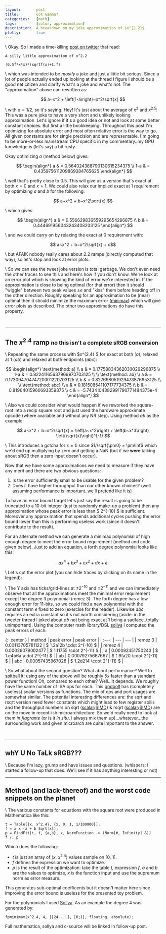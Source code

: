 ```yaml
---
layout:       post
title:        Got Gamma?
categories:   [math]
tags:         [color, approximation]
description:  A breakdown on my joke approximation of $x^{2.2}$
plotly:       true
---
```


\\
Okay. So I made a time-killing [post on twitter](https://twitter.com/marc_b_reynolds/status/1200890797295644672?s=20) that read: 

    A silly little approximation of x^2.2
	
    (0.5f*x*x)*(sqrtf(x)+1.f)


\\
which was intended to be *mostly* a joke and just a little bit serious. Since a lot of people actually ended up looking at the thread I figure I should be a good net citizen and clarify what's a joke and what's not. The "approximation" above can rewritten as:

$$ a~x^2 + \left(1-a\right)~x^2\sqrt{x} $$

\\
with $a=1/2$, so it's saying: Hey! It's just about the average of $x^2$ and $x^{2.5}$! This was a pure joke to have a very short and unlikely looking approximation. Let's ignore if it's a good idea or not and look at some better constant choices. But first a little bookkeeping. Throughout this post I'm optimizing for absolute error and most often relative error is the way to go. All given constants are for single precision and are representable. I'm going to be more-or-less mainstream CPU specific in my commentary..my GPU knowledge is (let's say) a bit rusty.

Okay optimizing $a$ (method below) gives:

$$ 
\begin{align*}
a   & = 0.564024388790130615234375 \\
1-a & = 0.435975611209869384765625
\end{align*}
$$

\\
well that's pretty close to $0.5$. This will give us a version that's exact at both $x=0$ and $x=1$. We could also relax our implied exact at $1$ requirement by optimizing $a$ and $b$ for the following:

$$ a~x^2 + b~x^2\sqrt{x} $$

\\
which gives:

$$ 
\begin{align*}
a & = 0.556629836559295654296875 \\
b & = 0.444691956043243408203125
\end{align*}
$$

\\
and we could carry on by relaxing the exact at $0$ requirement with:

$$ a~x^2 + b~x^2\sqrt{x} + c$$

\\
but AFAIK nobody really cares about 2.2 ramps (directly computed that way), so let's stop and look at error plots:


<div id="orig" style="width:100%"></div>

\\
So we can see the tweet joke version is total garbage. We don't even need the other traces to see this and here's how if you don't know. We're look at an error plot which is showing the kind of error we're interested in. If the approximation is close to being optimal (for that error) then it should "wiggle" between two peak values $\pm e$ and "kiss" them before heading off in the other direction. Roughly speaking for an approximation to be (near) optimal then it should minimize the maximum error ([minimax](https://en.wikipedia.org/wiki/Minimax_approximation_algorithm)) which will give error plots as described. The other two approximations do have this property.

<br>

------

The $x^{2.4}$ ramp <small>no this isn't a complete **sRGB** conversion</small>
------

\\
Repeating the same process with $x^{2.4} $ for exact at both $(a)$, relaxed at 1 $(ab)$ and relaxed at both endpoints $(abc)$:

$$ 
\begin{align*}
\text{method: a} \\ 
a   & = 0.17758834362030029296875 \\
1-a & = 0.82241165637969970703125 \\
\\
\text{method: ab} \\ 
a & = 0.17309470474720001220703125 \\
b & = 0.827698051929473876953125   \\
\\
\text{method: abc} \\ 
a & = 0.181508541107177734375 \\
b & = 0.81964015960693359375 \\
c & = -5.7434104382991790771484375e-4
\end{align*}
$$

\\
Also we could consider what would happen if we reworked the square-root into a recip square root and just used the hardware approximate opcode (where available and without any NR step). Using method $ab$ as the example:

$$ a~x^2 + b~x^2\sqrt{x}  = \left(a~x^2\right) + \left(b~x^3\right) \left(\sqrt{x}\right)^{-1} $$

\\
This introduces a gotcha for $x=0$ since $1/\sqrt{\pm0} = \pm\inf$ which we'd end up multiplying by zero and getting a $\text{NaN}$ (but if we **were** talking about sRGB then a zero input doesn't occur).

Now that we have some approximations we need to measure if they have any merit and there are two obvious questions:

1. Is the error sufficiently small to be usable for the given problem?
2. Does it have higher throughput than our other known choices? (well assuming performance is important..we'll pretend like it is)

To have an error bound target let's just say the result is going to be truncated to a 10-bit integer (just to randomly make-up a problem) then any approximation whose peak error is less than $ 2^{-10} $ is sufficient. Moreover any approximation that spends additional cycles pushing the error bound lower than this is performing useless work (since it doesn't contribute to the result). 

For an alternate method we can generate a minimax polynomial of high enough degree to meet the error bound requirement (method and code given below).  Just to add an equation, a forth degree polynomial looks like this:

$$
a x^4 + b x^3 + c x^2 +d x + e
$$

\\
Let's cut the error plot (you can hide traces by clicking on its name in the legend):

<div id="fig1" style="width:100%"></div>

\\
The Y axis has ticks/grid-lines at $\pm2^{-10}$ and $\pm2^{-11}$ and we can immediately observe that all the approximations meet the minimal error requirement except the degree 3 polynomial (remez 3). The forth degree has a low enough error for 11-bits, so we could find a new polynomial with the constant term $e$ fixed to zero (exercise for the reader). Likewise $abc$ requires an extra constant so it's not worth considering (aside: in the tweeter thread I joked about $ab$ not being exact at 1 being a sadface..totally unimportant).  Using the computer math library/DSL [sollya](http://sollya.gforge.inria.fr/) I computed the peak errors of each:


{: .center }
| method    | peak error        | peak error |
| :---:     |  ---              | --- |
| remez 3   |  0.00113705781122 | $ 1.2a12b \cdot 2^{-10} $ |
| remez 4   |  0.00026079002477 | $ 1.11755 \cdot 2^{-11} $ |
| a         |  0.00092451750243 | $ 1.e4b6a \cdot 2^{-11} $ |
| ab        |  0.00079275667667 | $ 1.9fa20 \cdot 2^{-11} $ |
| abc       |  0.00057435967028 | $ 1.2d214 \cdot 2^{-11} $ |

\\
So what about the second question? What about performance? Well to spitball it: using any of the above will be roughly $5x$ faster than a standard power function! Oh, compared to each other? Well...it depends. We roughly have the same number of ISA ops for each. This [godbolt](https://gcc.godbolt.org/z/PEy3s-) has (completely useless) scalar versions as functions. The mix of ops and port usages are somewhat similar. The potential interesting differences are: the sqrt and rsqrt version need fewer constants which might lead to few register spills and the throughput numbers on sqrt ([scalar](https://uops.info/html-instr/VSQRTSS_XMM_XMM_XMM.html)/[SIMD](https://uops.info/html-instr/VSQRTPS_XMM_XMM.html)) & rsqrt ([scalar](https://uops.info/html-instr/VRSQRTSS_XMM_XMM_XMM.html)/[SIMD](https://uops.info/html-instr/VRSQRTPS_XMM_XMM.html)) are on the move in recent-ish microarchitecture. So we'd really need to look at them *in flagrante* (or is it *in situ*, I always mix them up)...whatever...the surrounding work and given microarch are quite important to the answer. 


<br>

------

whY U No TaLk sRGB???
------

\\
Because I'm lazy, grump and have issues and questions. (whispers: I started a follow-up that does. We'll see if it has anything interesting or not)


------

Method (and lack-thereof) and the worst code snippets on the planet
------

\\
The various constants for equations with the square root were produced in Mathematica like this:

    t = Table[{x, x^2.4}, {x, 0, 1, 1/100000}];
    f = x x (a + b Sqrt[x]);
    p = FindFit[t, f, {a,b}, x, NormFunction -> (Norm[#, Infinity] &)]
    f /. p

Which does the following:

* $t$ is just an array of $\left(x,~x^2.4\right)$ values sample on $\left[0,~1\right]$.
* $f$ defines the expression we want to optimize. 
* $p$ is the result of the optimization: take the table $t$, expression $f$, $a$ and $b$ are the values to optimize, $x$ is the function input and use the supremum norm as error measure.

This generates sub-optimal coefficents but it doesn't matter here since improving the error bound is useless for the presented toy problem.

For the polynomials I used [Sollya](http://sollya.gforge.inria.fr/). As an example the degree 4 was generated by:

    fpminimax(x^2.4, 4, [|24...|], [0;1], floating, absolute);
	
Full mathematica, sollya and c-source will be linked in follow-up post.

<br>

<script>

const orig = {
x:[2.5e-7, 0.00375729, 0.00751434, 0.0112714, 0.0150284, 0.0187855, 0.0225425, 0.0300566, 0.0338137, 0.0375707, 0.0450848, 0.0488418, 0.0525989, 0.060113, 0.06387, 0.0676271, 0.0713841, 0.0751411, 0.0788982, 0.0826552, 0.0864123, 0.0901693, 0.0939264, 0.0976834, 0.10144, 0.105197, 0.108955, 0.112712, 0.116469, 0.120226, 0.123983, 0.12774, 0.131497, 0.135254, 0.139011, 0.142768, 0.146525, 0.150282, 0.154039, 0.157796, 0.161553, 0.16531, 0.169067, 0.172824, 0.180338, 0.184095, 0.187852, 0.195367, 0.199124, 0.202881, 0.210395, 0.214152, 0.217909, 0.225423, 0.240451, 0.244524, 0.248597, 0.256743, 0.273036, 0.30562, 0.309693, 0.313766, 0.321912, 0.338205, 0.370789, 0.374862, 0.378935, 0.387082, 0.403374, 0.435958, 0.501127, 0.504931, 0.508734, 0.51634, 0.531553, 0.535356, 0.539159, 0.546765, 0.561978, 0.565781, 0.569584, 0.57719, 0.592403, 0.596206, 0.600009, 0.607616, 0.622828, 0.626631, 0.630435, 0.638041, 0.641844, 0.645647, 0.653253, 0.657057, 0.66086, 0.664663, 0.668466, 0.672269, 0.676072, 0.679875, 0.683679, 0.687482, 0.691285, 0.695088, 0.698891, 0.702694, 0.706498, 0.710301, 0.714104, 0.717907, 0.72171, 0.725513, 0.729316, 0.73312, 0.736923, 0.740726, 0.744529, 0.748521, 0.752513, 0.756504, 0.760496, 0.764488, 0.768479, 0.776463, 0.780455, 0.784446, 0.79243, 0.796422, 0.800413, 0.808397, 0.812388, 0.81638, 0.824364, 0.828355, 0.832347, 0.840331, 0.844322, 0.848314, 0.856297, 0.872264, 0.876256, 0.880248, 0.888231, 0.904198, 0.90819, 0.912182, 0.920165, 0.936132, 0.940124, 0.944116, 0.952099, 0.968066, 0.972058, 0.976049, 0.984033, 0.988025, 0.992016, 0.996008, 1.],
y:[-2.8277e-14, -2.87041e-6, -9.44952e-6, -0.0000184636, -0.0000292245, -0.0000412601, -0.0000542154, -0.0000818144, -0.0000960373, -0.000110316, -0.000138497, -0.000152171, -0.000165437, -0.000190422, -0.000202, -0.000212886, -0.000223028, -0.000232377, -0.000240891, -0.000248531, -0.000255262, -0.000261053, -0.000265877, -0.000269708, -0.000272524, -0.000274305, -0.000275034, -0.000274695, -0.000273276, -0.000270764, -0.00026715, -0.000262425, -0.000256582, -0.000249616, -0.000241524, -0.000232301, -0.000221945, -0.000210457, -0.000197837, -0.000184085, -0.000169203, -0.000153195, -0.000136065, -0.000117816, -0.0000779841, -0.0000564141, -0.0000337505, 0.0000148258, 0.0000407214, 0.0000676763, 0.000124724, 0.000154797, 0.000185886, 0.000251071, 0.000393114, 0.000434208, 0.000476375, 0.000563858, 0.000750883, 0.00116863, 0.00122453, 0.00128117, 0.0013966, 0.00163537, 0.0021392, 0.00220416, 0.00226948, 0.00240111, 0.00266753, 0.00320729, 0.00426693, 0.00432618, 0.004385, 0.00450126, 0.00472767, 0.00478287, 0.00483745, 0.00494471, 0.00515094, 0.00520064, 0.00524955, 0.0053449, 0.00552515, 0.00556789, 0.00560966, 0.0056902, 0.00583861, 0.00587294, 0.00590612, 0.00596891, 0.00599848, 0.00602681, 0.00607963, 0.00610407, 0.00612718, 0.00614893, 0.00616929, 0.00618825, 0.00620577, 0.00622184, 0.00623643, 0.00624953, 0.0062611, 0.00627113, 0.00627958, 0.00628645, 0.0062917, 0.00629532, 0.00629727, 0.00629754, 0.0062961, 0.00629294, 0.00628802, 0.00628132, 0.00627283, 0.00626251, 0.00625035, 0.00623558, 0.00621873, 0.00619976, 0.00617866, 0.00615539, 0.00612993, 0.00607234, 0.00604015, 0.00600567, 0.00592971, 0.00588817, 0.00584424, 0.00574905, 0.00569775, 0.00564394, 0.00552869, 0.00546719, 0.00540308, 0.00526691, 0.00519479, 0.00511996, 0.00496202, 0.00461235, 0.00451773, 0.00442018, 0.00421618, 0.00377184, 0.00365303, 0.00353108, 0.00327765, 0.00273191, 0.00258723, 0.00243919, 0.00213296, 0.0014791, 0.00130687, 0.00113107, 0.00076868, 0.000582038, 0.000391731, 0.000197731, 1.25e-8],
mode: 'lines',
name: 'orig tweet'
};

const a22 = {
x:[2.5e-7, 0.00375729, 0.00751434, 0.0112714, 0.0150284, 0.0187855, 0.0225425, 0.0262996, 0.0300566, 0.0338137, 0.0375707, 0.0450848, 0.060113, 0.06387, 0.0676271, 0.0751411, 0.0901693, 0.120226, 0.123983, 0.12774, 0.135254, 0.150282, 0.154039, 0.157796, 0.16531, 0.180338, 0.184095, 0.187852, 0.195367, 0.199124, 0.202881, 0.210395, 0.214152, 0.217909, 0.221666, 0.225423, 0.22918, 0.232937, 0.236694, 0.240451, 0.244524, 0.248597, 0.25267, 0.256743, 0.260816, 0.26489, 0.268963, 0.273036, 0.277109, 0.281182, 0.285255, 0.289328, 0.293401, 0.297474, 0.301547, 0.30562, 0.309693, 0.313766, 0.317839, 0.321912, 0.325986, 0.330059, 0.338205, 0.342278, 0.346351, 0.354497, 0.35857, 0.362643, 0.370789, 0.374862, 0.378935, 0.387082, 0.403374, 0.407447, 0.41152, 0.419666, 0.435958, 0.440031, 0.444104, 0.452251, 0.468543, 0.501127, 0.504931, 0.508734, 0.51634, 0.531553, 0.561978, 0.565781, 0.569584, 0.57719, 0.592403, 0.622828, 0.626631, 0.630435, 0.638041, 0.653253, 0.657057, 0.66086, 0.668466, 0.683679, 0.687482, 0.691285, 0.698891, 0.702694, 0.706498, 0.714104, 0.717907, 0.72171, 0.729316, 0.73312, 0.736923, 0.744529, 0.748521, 0.752513, 0.756504, 0.760496, 0.764488, 0.768479, 0.772471, 0.776463, 0.780455, 0.784446, 0.788438, 0.79243, 0.796422, 0.800413, 0.804405, 0.808397, 0.812388, 0.81638, 0.820372, 0.824364, 0.828355, 0.832347, 0.836339, 0.840331, 0.844322, 0.848314, 0.852306, 0.856297, 0.860289, 0.864281, 0.872264, 0.876256, 0.880248, 0.888231, 0.892223, 0.896215, 0.904198, 0.90819, 0.912182, 0.920165, 0.924157, 0.928149, 0.936132, 0.940124, 0.944116, 0.952099, 0.956091, 0.960082, 0.968066, 0.972058, 0.976049, 0.984033, 0.988025, 0.992016, 0.996008, 1.],
y:[-3.22765e-14, -3.71886e-6, -0.0000127513, -0.0000257339, -0.000041912, -0.0000607572, -0.0000818655, -0.000104912, -0.000129626, -0.000155779, -0.000183172, -0.000241003, -0.000365054, -0.000397172, -0.00042955, -0.000494779, -0.000625292, -0.000875309, -0.000904778, -0.000933751, -0.000990109, -0.00109588, -0.00112077, -0.001145, -0.00119145, -0.00127595, -0.00129527, -0.00131384, -0.00134875, -0.00136506, -0.00138061, -0.00140941, -0.00142264, -0.0014351, -0.00144678, -0.00145767, -0.00146778, -0.00147711, -0.00148566, -0.00149342, -0.00150095, -0.00150756, -0.00151325, -0.00151802, -0.00152189, -0.00152485, -0.0015269, -0.00152805, -0.00152831, -0.00152767, -0.00152615, -0.00152375, -0.00152048, -0.00151635, -0.00151135, -0.0015055, -0.00149881, -0.00149128, -0.00148292, -0.00147374, -0.00146376, -0.00145297, -0.00142902, -0.00141589, -0.00140199, -0.00137195, -0.00135583, -0.00133899, -0.00130319, -0.00128426, -0.00126466, -0.00122349, -0.00113361, -0.00110965, -0.00108511, -0.00103439, -0.000926678, -0.00089853, -0.000869922, -0.000811387, -0.000689447, -0.000429496, -0.000398039, -0.000366395, -0.000302595, -0.000173326, 0.0000888711, 0.000121722, 0.000154543, 0.000220042, 0.000350069, 0.000603049, 0.000633728, 0.000664148, 0.000724157, 0.000840431, 0.000868634, 0.000896461, 0.000950929, 0.0010547, 0.00107948, 0.00110376, 0.00115078, 0.00117349, 0.00119564, 0.00123822, 0.00125861, 0.00127839, 0.00131604, 0.00133387, 0.00135103, 0.00138326, 0.00139902, 0.00141397, 0.00142809, 0.00144135, 0.00145375, 0.00146526, 0.00147587, 0.00148556, 0.00149431, 0.0015021, 0.00150892, 0.00151474, 0.00151955, 0.00152333, 0.00152607, 0.00152774, 0.00152833, 0.00152782, 0.00152619, 0.00152342, 0.00151949, 0.0015144, 0.00150811, 0.00150061, 0.00149189, 0.00148192, 0.00147068, 0.00145817, 0.00144435, 0.00142922, 0.00139492, 0.00137573, 0.00135514, 0.00130971, 0.00128484, 0.00125851, 0.00120137, 0.00117054, 0.00113816, 0.00106873, 0.00103164, 0.000992936, 0.000910623, 0.000866979, 0.00082165, 0.00072587, 0.000675381, 0.000623136, 0.0005133, 0.000455673, 0.000396216, 0.000271737, 0.000206678, 0.000139715, 0.0000708303, 4.49695e-9],
mode: 'lines',
name: 'a'
};

const ab22 = {
x:[2.5e-7, 0.00375729, 0.00751434, 0.0112714, 0.0150284, 0.0187855, 0.0225425, 0.0300566, 0.0338137, 0.0375707, 0.0450848, 0.060113, 0.06387, 0.0676271, 0.0751411, 0.0901693, 0.120226, 0.123983, 0.12774, 0.135254, 0.139011, 0.142768, 0.150282, 0.154039, 0.157796, 0.16531, 0.169067, 0.172824, 0.180338, 0.184095, 0.187852, 0.19161, 0.195367, 0.199124, 0.202881, 0.210395, 0.214152, 0.217909, 0.221666, 0.225423, 0.22918, 0.232937, 0.236694, 0.240451, 0.244524, 0.248597, 0.25267, 0.256743, 0.260816, 0.26489, 0.268963, 0.273036, 0.277109, 0.281182, 0.285255, 0.289328, 0.293401, 0.297474, 0.301547, 0.30562, 0.309693, 0.313766, 0.321912, 0.325986, 0.330059, 0.338205, 0.342278, 0.346351, 0.354497, 0.370789, 0.374862, 0.378935, 0.387082, 0.403374, 0.435958, 0.440031, 0.444104, 0.452251, 0.468543, 0.501127, 0.504931, 0.508734, 0.51634, 0.531553, 0.561978, 0.565781, 0.569584, 0.57719, 0.592403, 0.622828, 0.626631, 0.630435, 0.638041, 0.653253, 0.657057, 0.66086, 0.668466, 0.683679, 0.687482, 0.691285, 0.698891, 0.702694, 0.706498, 0.714104, 0.717907, 0.72171, 0.725513, 0.729316, 0.73312, 0.736923, 0.740726, 0.744529, 0.748521, 0.752513, 0.756504, 0.760496, 0.764488, 0.768479, 0.772471, 0.776463, 0.780455, 0.784446, 0.788438, 0.79243, 0.796422, 0.800413, 0.804405, 0.808397, 0.812388, 0.81638, 0.820372, 0.824364, 0.828355, 0.832347, 0.840331, 0.844322, 0.848314, 0.856297, 0.860289, 0.864281, 0.872264, 0.876256, 0.880248, 0.888231, 0.892223, 0.896215, 0.904198, 0.90819, 0.912182, 0.920165, 0.936132, 0.940124, 0.944116, 0.952099, 0.968066, 0.972058, 0.976049, 0.984033, 0.988025, 0.992016, 0.996008, 1.],
y:[-3.18147e-14, -3.62201e-6, -0.0000123764, -0.0000249121, -0.0000404832, -0.0000585693, -0.0000787729, -0.000124311, -0.000149157, -0.000175119, -0.000229734, -0.000346056, -0.000375994, -0.000406099, -0.000466518, -0.000586451, -0.000812112, -0.00083829, -0.000863925, -0.000913478, -0.000937357, -0.000960613, -0.00100519, -0.00102648, -0.00104709, -0.00108622, -0.00110472, -0.0011225, -0.00115585, -0.00117141, -0.00118621, -0.00120027, -0.00121356, -0.00122609, -0.00123785, -0.00125906, -0.00126851, -0.00127718, -0.00128508, -0.00129221, -0.00129857, -0.00130415, -0.00130896, -0.00131301, -0.00131653, -0.00131915, -0.00132088, -0.00132173, -0.00132169, -0.00132077, -0.00131899, -0.00131633, -0.00131283, -0.00130847, -0.00130327, -0.00129723, -0.00129036, -0.00128268, -0.00127419, -0.0012649, -0.00125482, -0.00124397, -0.00121995, -0.00120681, -0.00119294, -0.00116303, -0.00114701, -0.0011303, -0.00109487, -0.00101627, -0.000995091, -0.000973323, -0.000928084, -0.000831194, -0.000615099, -0.000586296, -0.000557147, -0.000497878, -0.000375917, -0.000122066, -0.0000918836, -0.0000616354, -9.99622e-7, 0.000120423, 0.000360571, 0.000390046, 0.00041935, 0.000477384, 0.000590728, 0.000803071, 0.000827965, 0.000852441, 0.000900075, 0.000989627, 0.00101073, 0.00103129, 0.00107071, 0.00114231, 0.0011586, 0.00117422, 0.00120338, 0.00121689, 0.00122965, 0.00125291, 0.00126336, 0.00127302, 0.00128185, 0.00128985, 0.00129699, 0.00130327, 0.00130866, 0.00131316, 0.00131688, 0.00131958, 0.00132123, 0.00132182, 0.00132131, 0.0013197, 0.00131697, 0.00131309, 0.00130805, 0.00130183, 0.00129441, 0.00128577, 0.00127589, 0.00126475, 0.00125233, 0.00123862, 0.00122359, 0.00120723, 0.00118951, 0.00117042, 0.00114994, 0.00112805, 0.00107995, 0.00105371, 0.00102598, 0.00096597, 0.000933657, 0.000899779, 0.000827248, 0.000788557, 0.000748223, 0.000662549, 0.000617171, 0.000570072, 0.000470636, 0.000418261, 0.000364087, 0.00025027, 2.10384e-7, -0.0000670897, -0.000136343, -0.000280785, -0.000593957, -0.000677424, -0.000762999, -0.000940551, -0.00103257, -0.00112677, -0.00122318, -0.00132181],
mode: 'lines',
name: 'ab'
};


const plot0 = {
x:[5.e-7, 0.00751459, 0.0150287, 0.0225428, 0.0300569, 0.0375709, 0.045085, 0.0525991, 0.0601132, 0.0676273, 0.0751414, 0.0826555, 0.0901696, 0.0976837, 0.105198, 0.112712, 0.120226, 0.12774, 0.135254, 0.142768, 0.150282, 0.157796, 0.16531, 0.172825, 0.180339, 0.187853, 0.195367, 0.210395, 0.240451, 0.247965, 0.25548, 0.270508, 0.278022, 0.285536, 0.300564, 0.308078, 0.315592, 0.33062, 0.338135, 0.345649, 0.360677, 0.368191, 0.375705, 0.383219, 0.390733, 0.398247, 0.405761, 0.413275, 0.420789, 0.428304, 0.435818, 0.443332, 0.450846, 0.45836, 0.465874, 0.473388, 0.480902, 0.489013, 0.497124, 0.505235, 0.513346, 0.521457, 0.529568, 0.545789, 0.5539, 0.562011, 0.578233, 0.610677, 0.618787, 0.626898, 0.64312, 0.675564, 0.683675, 0.691785, 0.708007, 0.716118, 0.724229, 0.740451, 0.748562, 0.756673, 0.764784, 0.772894, 0.781005, 0.789116, 0.797227, 0.805338, 0.813449, 0.82156, 0.829671, 0.837782, 0.845892, 0.854003, 0.862114, 0.870225, 0.878336, 0.886447, 0.894558, 0.902669, 0.91078, 0.918891, 0.927001, 0.935112, 0.943223, 0.951334, 0.959445, 0.967556, 0.975667, 0.983778, 0.991889, 1.],
y:[0.00113703, 0.0007596, 0.000433505, 0.000150658, -0.0000943016, -0.000305527, -0.000486436, -0.000639944, -0.000768591, -0.000874629, -0.000960075, -0.00102675, -0.00107632, -0.00111031, -0.00113011, -0.00113702, -0.00113224, -0.00111688, -0.00109198, -0.00105851, -0.00101738, -0.000969419, -0.000915438, -0.000856176, -0.000792332, -0.000724561, -0.000653479, -0.000503661, -0.000187513, -0.000107624, -0.0000281739, 0.000128049, 0.000204197, 0.000278654, 0.000421471, 0.000489365, 0.000554637, 0.000676572, 0.000732905, 0.000785955, 0.00088171, 0.000924202, 0.000962983, 0.00099798, 0.00102913, 0.00105639, 0.00107971, 0.00109908, 0.00111446, 0.00112587, 0.0011333, 0.00113677, 0.00113631, 0.00113194, 0.00112371, 0.00111168, 0.0010959, 0.00107474, 0.0010494, 0.00101998, 0.000986608, 0.00094941, 0.000908526, 0.000816314, 0.000765316, 0.00071129, 0.000594919, 0.000334686, 0.000265204, 0.000194431, 0.0000500312, -0.00024266, -0.000314993, -0.000386398, -0.000525187, -0.000591937, -0.000656491, -0.000777676, -0.000833625, -0.000886016, -0.000934493, -0.000978695, -0.00101826, -0.00105281, -0.00108197, -0.00110537, -0.00112261, -0.0011333, -0.00113705, -0.00113346, -0.00112213, -0.00110263, -0.00107456, -0.00103749, -0.000991015, -0.000934691, -0.000868091, -0.000790777, -0.000702309, -0.000602243, -0.000490129, -0.000365515, -0.000227943, -0.000076953, 0.0000879194, 0.000267143, 0.000461189, 0.000670534, 0.000895657, 0.00113704],
mode: 'lines',
name: 'remez 3'
};

const plot1 = {
x:[5.e-7, 0.00751459, 0.0150287, 0.0225428, 0.0300569, 0.0375709, 0.045085, 0.0525991, 0.0601132, 0.0676273, 0.0751414, 0.0826555, 0.0901696, 0.0976837, 0.105198, 0.112712, 0.120226, 0.12774, 0.135254, 0.150282, 0.157796, 0.16531, 0.180339, 0.187853, 0.195367, 0.202881, 0.210395, 0.217909, 0.225423, 0.232937, 0.240451, 0.247965, 0.25548, 0.262994, 0.270508, 0.278022, 0.285536, 0.29305, 0.300564, 0.308078, 0.315592, 0.323106, 0.33062, 0.338135, 0.345649, 0.353163, 0.360677, 0.368191, 0.375705, 0.390733, 0.420789, 0.428304, 0.435818, 0.450846, 0.480902, 0.489013, 0.497124, 0.505235, 0.513346, 0.521457, 0.529568, 0.537678, 0.545789, 0.5539, 0.562011, 0.570122, 0.578233, 0.586344, 0.594455, 0.602566, 0.610677, 0.618787, 0.626898, 0.635009, 0.64312, 0.651231, 0.659342, 0.667453, 0.675564, 0.683675, 0.691785, 0.708007, 0.716118, 0.724229, 0.740451, 0.748562, 0.756673, 0.772894, 0.781005, 0.789116, 0.805338, 0.813449, 0.82156, 0.829671, 0.837782, 0.845892, 0.854003, 0.862114, 0.870225, 0.878336, 0.886447, 0.894558, 0.902669, 0.91078, 0.918891, 0.927001, 0.935112, 0.943223, 0.951334, 0.959445, 0.967556, 0.975667, 0.983778, 0.991889, 1.],
y:[0.000260779, 0.000118036, 7.70136e-6, -0.0000775845, -0.000142474, -0.000190421, -0.000224157, -0.000245922, -0.000257592, -0.000260765, -0.000256817, -0.000246942, -0.000232183, -0.000213454, -0.000191561, -0.000167213, -0.000141035, -0.00011358, -0.0000853359, -0.0000281477, 8.7393e-8, 0.0000276836, 0.0000799888, 0.000104296, 0.000127153, 0.00014843, 0.000168019, 0.000185835, 0.000201812, 0.000215901, 0.000228071, 0.000238307, 0.000246604, 0.000252974, 0.000257438, 0.000260028, 0.000260784, 0.000259756, 0.000257002, 0.000252587, 0.000246581, 0.000239059, 0.000230104, 0.0002198, 0.000208236, 0.000195504, 0.0001817, 0.00016692, 0.000151262, 0.000117717, 0.0000445433, 0.0000255726, 6.53047e-6, -0.0000313794, -0.000103891, -0.00012213, -0.000139608, -0.000156227, -0.000171895, -0.000186525, -0.000200037, -0.000212353, -0.000223405, -0.000233128, -0.000241464, -0.000248362, -0.000253777, -0.000257673, -0.000260018, -0.00026079, -0.000259971, -0.000257555, -0.000253541, -0.000247937, -0.000240758, -0.000232028, -0.00022178, -0.000210054, -0.0001969, -0.000182378, -0.000166553, -0.000131312, -0.000112077, -0.0000919011, -0.0000491928, -0.0000269171, -4.21454e-6, 0.0000418492, 0.0000648741, 0.0000876533, 0.00013169, 0.000152528, 0.000172283, 0.00019072, 0.000207592, 0.000222641, 0.0002356, 0.00024619, 0.00025412, 0.000259091, 0.000260789, 0.000258892, 0.000253065, 0.000242962, 0.000228225, 0.000208488, 0.000183368, 0.000152475, 0.000115405, 0.0000717434, 0.0000210636, -0.0000370728, -0.000103116, -0.000177528, -0.000260783],
mode: 'lines',
name: 'remez 4'
};

const plot2 = {
x:[5.e-7, 0.00751459, 0.0150287, 0.0225428, 0.0300569, 0.0375709, 0.045085, 0.0601132, 0.0676273, 0.0751414, 0.0901696, 0.120226, 0.12774, 0.135254, 0.150282, 0.157796, 0.16531, 0.180339, 0.187853, 0.195367, 0.202881, 0.210395, 0.217909, 0.225423, 0.232937, 0.240451, 0.247965, 0.25548, 0.262994, 0.270508, 0.278022, 0.285536, 0.29305, 0.300564, 0.308078, 0.315592, 0.323106, 0.33062, 0.338135, 0.345649, 0.353163, 0.360677, 0.368191, 0.375705, 0.390733, 0.398247, 0.405761, 0.420789, 0.428304, 0.435818, 0.450846, 0.480902, 0.489013, 0.497124, 0.513346, 0.545789, 0.5539, 0.562011, 0.578233, 0.610677, 0.618787, 0.626898, 0.64312, 0.651231, 0.659342, 0.675564, 0.683675, 0.691785, 0.699896, 0.708007, 0.716118, 0.724229, 0.73234, 0.740451, 0.748562, 0.756673, 0.764784, 0.772894, 0.781005, 0.789116, 0.797227, 0.805338, 0.813449, 0.82156, 0.829671, 0.837782, 0.845892, 0.854003, 0.862114, 0.870225, 0.878336, 0.886447, 0.894558, 0.902669, 0.91078, 0.918891, 0.935112, 0.943223, 0.951334, 0.967556, 0.975667, 0.983778, 0.991889, 1.],
y:[4.26657e-14, 5.84305e-6, 0.0000198814, 0.0000396298, 0.0000636498, 0.0000909231, 0.00012067, 0.000185199, 0.000219037, 0.000253413, 0.00032256, 0.000455884, 0.000487128, 0.00051726, 0.000573755, 0.000599938, 0.00062464, 0.000669357, 0.000689269, 0.000707495, 0.000724003, 0.000738766, 0.000751764, 0.000762982, 0.000772411, 0.000780046, 0.000785886, 0.000789936, 0.000792203, 0.000792699, 0.000791437, 0.000788437, 0.000783719, 0.000777308, 0.00076923, 0.000759514, 0.000748192, 0.000735299, 0.00072087, 0.000704945, 0.000687562, 0.000668766, 0.000648599, 0.000627107, 0.000580342, 0.000555168, 0.000528868, 0.000473107, 0.000443755, 0.0004135, 0.000350508, 0.000216306, 0.000178619, 0.00014046, 0.0000630621, -0.0000936579, -0.000132728, -0.000171576, -0.00024824, -0.000394849, -0.000429552, -0.000463285, -0.000527454, -0.000557695, -0.000586576, -0.000639863, -0.000664069, -0.000686517, -0.000707106, -0.000725735, -0.000742302, -0.000756705, -0.000768841, -0.000778608, -0.000785901, -0.000790619, -0.000792655, -0.000791906, -0.000788268, -0.000781635, -0.000771901, -0.000758962, -0.00074271, -0.00072304, -0.000699846, -0.000673019, -0.000642454, -0.000608043, -0.000569678, -0.000527251, -0.000480655, -0.000429781, -0.000374521, -0.000314765, -0.000250405, -0.000181333, -0.0000286102, 0.0000552585, 0.000144279, 0.000338213, 0.000443348, 0.000554075, 0.000670505, 0.000792749],
mode: 'lines',
name: 'ab'
};

const plot3 = {
x:[0., 0.003906, 0.007812, 0.011719, 0.015625, 0.019531, 0.023438, 0.027344, 0.03125, 0.035156, 0.039062, 0.042969, 0.046875, 0.050781, 0.054688, 0.058594, 0.0625, 0.066406, 0.070312, 0.074219, 0.078125, 0.082031, 0.085938, 0.089844, 0.09375, 0.097656, 0.101562, 0.105469, 0.109375, 0.113281, 0.117188, 0.121094, 0.125, 0.128906, 0.132812, 0.136719, 0.140625, 0.144531, 0.148438, 0.152344, 0.15625, 0.160156, 0.164062, 0.167969, 0.171875, 0.175781, 0.179688, 0.183594, 0.1875, 0.191406, 0.195312, 0.199219, 0.203125, 0.207031, 0.210938, 0.214844, 0.21875, 0.222656, 0.226562, 0.230469, 0.234375, 0.238281, 0.242188, 0.246094, 0.25, 0.253906, 0.257812, 0.261719, 0.265625, 0.269531, 0.273438, 0.277344, 0.28125, 0.285156, 0.289062, 0.292969, 0.296875, 0.300781, 0.304688, 0.308594, 0.3125, 0.316406, 0.320312, 0.324219, 0.328125, 0.332031, 0.335938, 0.339844, 0.34375, 0.347656, 0.351562, 0.355469, 0.359375, 0.363281, 0.367188, 0.371094, 0.375, 0.378906, 0.382812, 0.386719, 0.390625, 0.394531, 0.398438, 0.402344, 0.40625, 0.410156, 0.414062, 0.417969, 0.421875, 0.425781, 0.429688, 0.433594, 0.4375, 0.441406, 0.445312, 0.449219, 0.453125, 0.457031, 0.460938, 0.464844, 0.46875, 0.472656, 0.476562, 0.480469, 0.484375, 0.488281, 0.492188, 0.496094, 0.5, 0.503906, 0.507812, 0.511719, 0.515625, 0.519531, 0.523438, 0.527344, 0.53125, 0.535156, 0.539062, 0.542969, 0.546875, 0.550781, 0.554688, 0.558594, 0.5625, 0.566406, 0.570312, 0.574219, 0.578125, 0.582031, 0.585938, 0.589844, 0.59375, 0.597656, 0.601562, 0.605469, 0.609375, 0.613281, 0.617188, 0.621094, 0.625, 0.628906, 0.632812, 0.636719, 0.640625, 0.644531, 0.648438, 0.652344, 0.65625, 0.660156, 0.664062, 0.667969, 0.671875, 0.675781, 0.679688, 0.683594, 0.6875, 0.691406, 0.695312, 0.699219, 0.703125, 0.707031, 0.710938, 0.714844, 0.71875, 0.722656, 0.726562, 0.730469, 0.734375, 0.738281, 0.742188, 0.746094, 0.75, 0.753906, 0.757812, 0.761719, 0.765625, 0.769531, 0.773438, 0.777344, 0.78125, 0.785156, 0.789062, 0.792969, 0.796875, 0.800781, 0.804688, 0.808594, 0.8125, 0.816406, 0.820312, 0.824219, 0.828125, 0.832031, 0.835938, 0.839844, 0.84375, 0.847656, 0.851562, 0.855469, 0.859375, 0.863281, 0.867188, 0.871094, 0.875, 0.878906, 0.882812, 0.886719, 0.890625, 0.894531, 0.898438, 0.902344, 0.90625, 0.910156, 0.914062, 0.917969, 0.921875, 0.925781, 0.929688, 0.933594, 0.9375, 0.941406, 0.945312, 0.949219, 0.953125, 0.957031, 0.960938, 0.964844, 0.96875, 0.972656, 0.976562, 0.980469, 0.984375, 0.988281, 0.992188, 0.996094, 1.],
y:[0., 2.e-6, 6.e-6, 0.000013, 0.000021, 0.000031, 0.000042, 0.000055, 0.000068, 0.000082, 0.000097, 0.000112, 0.000128, 0.000144, 0.000161, 0.000178, 0.000196, 0.000213, 0.000231, 0.000249, 0.000267, 0.000285, 0.000303, 0.000321, 0.000339, 0.000356, 0.000374, 0.000391, 0.000409, 0.000426, 0.000443, 0.000459, 0.000475, 0.000491, 0.000506, 0.000522, 0.000537, 0.000552, 0.000566, 0.00058, 0.000593, 0.000607, 0.000618, 0.000631, 0.000643, 0.000655, 0.000667, 0.000676, 0.000687, 0.000695, 0.000704, 0.000715, 0.000721, 0.000729, 0.000739, 0.000745, 0.00075, 0.000758, 0.000761, 0.000764, 0.000772, 0.000775, 0.000778, 0.000782, 0.000781, 0.000783, 0.000784, 0.000787, 0.000787, 0.000786, 0.000784, 0.000784, 0.000784, 0.000782, 0.00078, 0.000776, 0.000773, 0.000769, 0.000765, 0.00076, 0.000757, 0.000747, 0.000744, 0.000736, 0.000729, 0.000723, 0.000718, 0.000708, 0.0007, 0.000694, 0.000682, 0.000673, 0.000657, 0.000655, 0.000636, 0.000632, 0.000621, 0.000605, 0.000593, 0.000586, 0.000573, 0.000554, 0.000541, 0.000522, 0.000509, 0.000504, 0.000478, 0.000475, 0.000451, 0.000435, 0.000428, 0.000416, 0.000397, 0.000371, 0.000356, 0.000334, 0.000324, 0.000308, 0.000285, 0.000276, 0.000259, 0.000237, 0.000229, 0.000192, 0.000193, 0.000165, 0.000154, 0.000136, 0.000086, 0.000079, 0.000066, 0.000046, 0.00002, -0.000015, -0.000028, -0.000047, -0.000074, -0.000077, -0.000086, -0.000135, -0.000125, -0.000156, -0.000194, -0.000204, -0.000222, -0.000246, -0.000241, -0.00028, -0.000288, -0.000303, -0.000324, -0.000354, -0.000348, -0.000392, -0.000401, -0.000416, -0.000439, -0.000469, -0.000459, -0.000504, -0.000509, -0.00052, -0.000538, -0.000564, -0.000545, -0.000585, -0.000579, -0.000636, -0.000645, -0.000661, -0.000684, -0.000656, -0.000694, -0.000679, -0.000733, -0.000732, -0.000738, -0.000751, -0.000773, -0.000732, -0.000768, -0.000813, -0.000794, -0.000781, -0.000776, -0.000853, -0.000786, -0.000803, -0.000828, -0.000861, -0.00082, -0.000869, -0.000843, -0.000823, -0.000897, -0.000893, -0.000896, -0.000815, -0.000833, -0.000859, -0.000894, -0.000839, -0.000891, -0.00085, -0.000817, -0.000791, -0.000877, -0.000867, -0.000864, -0.00076, -0.000772, -0.000793, -0.000823, -0.000745, -0.000791, -0.000728, -0.00067, -0.000743, -0.000701, -0.000666, -0.000639, -0.00062, -0.000608, -0.000605, -0.00061, -0.000624, -0.000507, -0.000537, -0.000434, -0.000482, -0.000393, -0.000459, -0.000385, -0.000317, -0.000257, -0.000205, -0.000318, -0.000283, -0.000093, -0.000072, -0.000059, -0.000056, -0.000061, 0.000097, 0.000075, 0.000043, 0.000181, 0.000131, 0.000254, 0.000371, 0.000293, 0.000395, 0.000489, 0.000576, 0.000656, 0.000728, 0.000591],
mode: 'lines',
name: 'ab ~rsqrt'
};

const plota = {
x:[2.5e-7, 0.00375729, 0.00751434, 0.0112714, 0.0150284, 0.0187855, 0.0225425, 0.0262996, 0.0300566, 0.0338137, 0.0375707, 0.0450848, 0.060113, 0.06387, 0.0676271, 0.0751411, 0.0901693, 0.120226, 0.123983, 0.12774, 0.135254, 0.150282, 0.154039, 0.157796, 0.16531, 0.180338, 0.184095, 0.187852, 0.195367, 0.199124, 0.202881, 0.210395, 0.214152, 0.217909, 0.221666, 0.225423, 0.22918, 0.232937, 0.240451, 0.244524, 0.248597, 0.25267, 0.256743, 0.260816, 0.26489, 0.268963, 0.273036, 0.277109, 0.281182, 0.285255, 0.289328, 0.293401, 0.297474, 0.301547, 0.30562, 0.309693, 0.313766, 0.317839, 0.321912, 0.325986, 0.330059, 0.334132, 0.338205, 0.342278, 0.346351, 0.354497, 0.35857, 0.362643, 0.370789, 0.374862, 0.378935, 0.387082, 0.403374, 0.407447, 0.41152, 0.419666, 0.435958, 0.440031, 0.444104, 0.452251, 0.468543, 0.501127, 0.504931, 0.508734, 0.51634, 0.531553, 0.561978, 0.565781, 0.569584, 0.57719, 0.592403, 0.622828, 0.626631, 0.630435, 0.638041, 0.653253, 0.657057, 0.66086, 0.668466, 0.683679, 0.687482, 0.691285, 0.698891, 0.714104, 0.717907, 0.72171, 0.729316, 0.744529, 0.748521, 0.752513, 0.756504, 0.760496, 0.764488, 0.768479, 0.776463, 0.780455, 0.784446, 0.788438, 0.79243, 0.796422, 0.800413, 0.804405, 0.808397, 0.812388, 0.81638, 0.820372, 0.824364, 0.828355, 0.832347, 0.836339, 0.840331, 0.844322, 0.848314, 0.852306, 0.856297, 0.860289, 0.864281, 0.868273, 0.872264, 0.876256, 0.880248, 0.88424, 0.888231, 0.892223, 0.896215, 0.904198, 0.90819, 0.912182, 0.920165, 0.924157, 0.928149, 0.936132, 0.940124, 0.944116, 0.952099, 0.956091, 0.960082, 0.968066, 0.972058, 0.976049, 0.984033, 0.988025, 0.992016, 0.996008, 1.],
y:[1.09821e-14, 1.70621e-6, 6.07056e-6, 0.0000125316, 0.0000207494, 0.0000304744, 0.0000415093, 0.0000536908, 0.0000668805, 0.0000809584, 0.0000958188, 0.000127521, 0.000196753, 0.000214909, 0.0002333, 0.000270602, 0.000346188, 0.00049434, 0.000512098, 0.000529622, 0.000563898, 0.000628958, 0.000644421, 0.000659539, 0.000688702, 0.000742488, 0.000754943, 0.000766988, 0.000789825, 0.000800605, 0.000810955, 0.000830344, 0.000839376, 0.000847962, 0.0008561, 0.000863786, 0.000871018, 0.000877796, 0.000889979, 0.000895816, 0.000901113, 0.000905869, 0.000910084, 0.000913758, 0.000916891, 0.000919484, 0.000921539, 0.000923056, 0.000924038, 0.000924486, 0.000924403, 0.00092379, 0.000922651, 0.000920989, 0.000918806, 0.000916107, 0.000912895, 0.000909173, 0.000904946, 0.000900218, 0.000894993, 0.000889277, 0.000883073, 0.000876388, 0.000869226, 0.000853493, 0.000844934, 0.000835921, 0.000816555, 0.000806216, 0.000795448, 0.000772651, 0.000722208, 0.00070863, 0.000694679, 0.00066569, 0.00060359, 0.000587253, 0.000570608, 0.000536429, 0.000464754, 0.00031017, 0.00029132, 0.000272328, 0.000233953, 0.000155863, -3.81721e-6, -0.0000239402, -0.0000440707, -0.0000843189, -0.000164518, -0.000321715, -0.000340887, -0.000359922, -0.000397545, -0.000470736, -0.000488551, -0.000506154, -0.000540685, -0.00060678, -0.000622629, -0.000638189, -0.000668403, -0.000724929, -0.000738191, -0.000751085, -0.000775729, -0.000820166, -0.000830692, -0.000840724, -0.000850251, -0.000859261, -0.000867742, -0.000875682, -0.000889893, -0.000896141, -0.0009018, -0.00090686, -0.000911309, -0.000915134, -0.000918324, -0.000920867, -0.000922751, -0.000923963, -0.000924493, -0.000924328, -0.000923455, -0.000921863, -0.000919541, -0.000916475, -0.000912654, -0.000908065, -0.000902697, -0.000896537, -0.000889574, -0.000881795, -0.000873188, -0.00086374, -0.00085344, -0.000842275, -0.000830234, -0.000817303, -0.000803471, -0.000788725, -0.000773053, -0.000738882, -0.000720358, -0.000700859, -0.000658886, -0.000636386, -0.000612863, -0.000562691, -0.000536018, -0.000508271, -0.000449504, -0.000418459, -0.000386289, -0.000318527, -0.00028291, -0.000246118, -0.000168961, -0.000128571, -0.0000869561, -0.0000441043, -2.80145e-9],
mode: 'lines',
name: 'a'
};

var plotabc = {
x:[2.5e-7, 0.00375729, 0.00751434, 0.0112714, 0.0150284, 0.0187855, 0.0225425, 0.0262996, 0.0300566, 0.0338137, 0.0375707, 0.0450848, 0.060113, 0.06387, 0.0676271, 0.0751411, 0.0901693, 0.120226, 0.123983, 0.12774, 0.135254, 0.150282, 0.154039, 0.157796, 0.16531, 0.180338, 0.184095, 0.187852, 0.195367, 0.199124, 0.202881, 0.210395, 0.214152, 0.217909, 0.225423, 0.22918, 0.232937, 0.240451, 0.244524, 0.248597, 0.25267, 0.256743, 0.260816, 0.26489, 0.273036, 0.277109, 0.281182, 0.285255, 0.289328, 0.293401, 0.297474, 0.301547, 0.30562, 0.309693, 0.313766, 0.317839, 0.321912, 0.325986, 0.330059, 0.334132, 0.338205, 0.342278, 0.346351, 0.350424, 0.354497, 0.35857, 0.362643, 0.366716, 0.370789, 0.374862, 0.378935, 0.383008, 0.387082, 0.391155, 0.395228, 0.403374, 0.407447, 0.41152, 0.419666, 0.435958, 0.440031, 0.444104, 0.452251, 0.468543, 0.501127, 0.504931, 0.508734, 0.51634, 0.531553, 0.561978, 0.565781, 0.569584, 0.57719, 0.592403, 0.622828, 0.626631, 0.630435, 0.638041, 0.653253, 0.657057, 0.66086, 0.668466, 0.683679, 0.687482, 0.691285, 0.698891, 0.702694, 0.706498, 0.714104, 0.717907, 0.72171, 0.725513, 0.729316, 0.73312, 0.736923, 0.744529, 0.748521, 0.752513, 0.756504, 0.760496, 0.764488, 0.768479, 0.772471, 0.776463, 0.780455, 0.784446, 0.788438, 0.79243, 0.796422, 0.800413, 0.804405, 0.808397, 0.812388, 0.81638, 0.820372, 0.824364, 0.828355, 0.832347, 0.836339, 0.840331, 0.844322, 0.848314, 0.852306, 0.856297, 0.860289, 0.864281, 0.872264, 0.876256, 0.880248, 0.888231, 0.892223, 0.896215, 0.904198, 0.90819, 0.912182, 0.920165, 0.936132, 0.940124, 0.944116, 0.952099, 0.968066, 0.972058, 0.976049, 0.984033, 0.988025, 0.992016, 0.996008, 1.],
y:[-0.000574341, -0.000572582, -0.000568063, -0.000561349, -0.000552783, -0.000542617, -0.000531051, -0.00051825, -0.000504353, -0.000489483, -0.000473747, -0.000440048, -0.000365878, -0.000346297, -0.000326408, -0.000285894, -0.000203047, -0.0000372276, -0.0000169835, 3.0848e-6, 0.0000426248, 0.000118889, 0.000137288, 0.000155396, 0.000190696, 0.000257362, 0.00027316, 0.000288596, 0.000318353, 0.000332664, 0.000346588, 0.000373261, 0.000386, 0.000398335, 0.000421784, 0.000432891, 0.000443584, 0.000463716, 0.000473927, 0.000483642, 0.000492861, 0.000501582, 0.000509804, 0.000517528, 0.000531482, 0.000537712, 0.000543446, 0.000548685, 0.00055343, 0.000557683, 0.000561447, 0.000564724, 0.000567515, 0.000569825, 0.000571655, 0.00057301, 0.000573892, 0.000574306, 0.000574255, 0.000573743, 0.000572774, 0.000571353, 0.000569485, 0.000567173, 0.000564424, 0.000561243, 0.000557634, 0.000553603, 0.000549156, 0.000544298, 0.000539036, 0.000533375, 0.000527322, 0.000520883, 0.000514064, 0.000499315, 0.000491398, 0.000483129, 0.000465562, 0.00042652, 0.00041599, 0.000405167, 0.000382677, 0.000334547, 0.000227597, 0.000214345, 0.000200958, 0.00017381, 0.000118236, 3.74618e-6, -0.0000107208, -0.0000251949, -0.000054131, -0.000111718, -0.000223826, -0.000237381, -0.000250806, -0.000277225, -0.000328092, -0.000340346, -0.000352395, -0.000375847, -0.000419899, -0.000430264, -0.000440351, -0.000459654, -0.000468851, -0.000477732, -0.000494508, -0.000502385, -0.000509908, -0.000517068, -0.000523854, -0.000530258, -0.000536269, -0.000547077, -0.000552079, -0.000556605, -0.000560645, -0.000564187, -0.000567219, -0.00056973, -0.00057171, -0.000573146, -0.000574026, -0.000574341, -0.000574077, -0.000573224, -0.00057177, -0.000569704, -0.000567014, -0.000563688, -0.000559716, -0.000555084, -0.000549782, -0.000543798, -0.000537121, -0.000529738, -0.000521638, -0.00051281, -0.000503241, -0.000492919, -0.000481834, -0.000469973, -0.000457324, -0.000443876, -0.000414535, -0.000398618, -0.000381853, -0.000345737, -0.000326361, -0.000306091, -0.000262818, -0.000239792, -0.000215824, -0.000165013, -0.0000515515, -0.0000206497, 0.000011291, 0.0000783373, 0.000225429, 0.000264981, 0.000305669, 0.000390502, 0.000434672, 0.000480026, 0.000526577, 0.000574338],
mode: 'lines',
name: 'abc'
};


const data = [plot0,plot1,plota,plot2,plot3,plotabc];

const layout = {
  title:  'approx x<sup>2.4</sup> (abs error)',
  xaxis: { nticks: 15 },
  yaxis: { tickvals: [-0.000488281, -0.000976563,0.000976563, 0.000488281], hoverformat: 'g', range: [-0.001,0.001], fixedrange: true },
  height: 476,
  width:  826
};

const def = {displaylogo: false, autosizable: false};

Plotly.newPlot('fig1', data, layout, def);
Plotly.newPlot('orig', [orig,a22,ab22], { title: 'approx x<sup>2.2</sup> (abs error)', height: 476, width:  826}, def);

</script>
